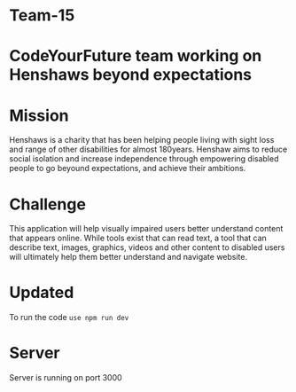 # Team-15

# CodeYourFuture team working on Henshaws beyond expectations

# Mission
Henshaws is a charity that has been helping people living with sight loss and range of other disabilities for almost 180years. Henshaw aims to reduce social isolation and increase independence through empowering disabled people to go beyound expectations, and achieve their ambitions.

# Challenge
This application will help visually impaired users better understand content that appears online. While tools exist that can read text, a tool that can describe text, images, graphics, videos and other content to disabled users will ultimately help them better understand and navigate website.

# Updated 

To run the code `use npm run dev` 

# Server 
Server is running on port 3000